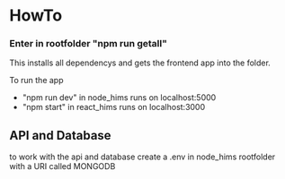# HowTo

### Enter in rootfolder "npm run getall"

This installs all dependencys and gets the frontend app into the folder.

To run the app
- "npm run dev" in node_hims runs on localhost:5000
- "npm start" in react_hims runs on localhost:3000


## API and Database
to work with the api and database create a .env in node_hims rootfolder with a URI called MONGODB